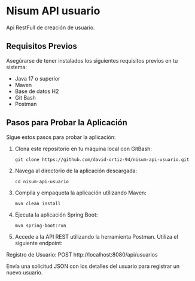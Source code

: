 # Nisum API usuario

Api RestFull de creación de usuario.

## Requisitos Previos

Asegúrarse de tener instalados los siguientes requisitos previos en tu sistema:

- Java 17 o superior
- Maven
- Base de datos H2
- Git Bash
- Postman

## Pasos para Probar la Aplicación

Sigue estos pasos para probar la aplicación:

1. Clona este repositorio en tu máquina local con GitBash:

   ```shell
   git clone https://github.com/david-ortiz-94/nisum-api-usuario.git
2. Navega al directorio de la aplicación descargada:
   ```shell
   cd nisum-api-usuario

3. Compila y empaqueta la aplicación utilizando Maven:
   ```shell
   mvn clean install

4. Ejecuta la aplicación Spring Boot:
   ```shell
   mvn spring-boot:run
   
5. Accede a la API REST utilizando la herramienta Postman. Utiliza el siguiente endpoint:

Registro de Usuario: POST http://localhost:8080/api/usuarios

Envía una solicitud JSON con los detalles del usuario para registrar un nuevo usuario.